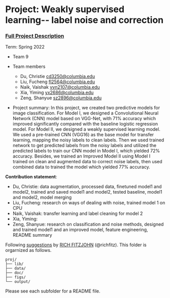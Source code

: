 # Project: Weakly supervised learning-- label noise and correction


### [Full Project Description](doc/project3_desc.md)

Term: Spring 2022

+ Team 9
+ Team members
	+ Du, Christie cd3250@columbia.edu 
	+ Liu, Fucheng fl2564@columbia.edu
	+ Naik, Vaishak vvn2107@columbia.edu
	+ Xia, Yiming yx2686@columbia.edu
	+ Zeng, Shanyue sz2896@columbia.edu

+ Project summary: 
In this project, we created two predictive models for image classification. For Model I, we designed a Convolutional Neural Network (CNN) model based on VGG-Net, with 71% accuracy which improved significantly compared with the baseline logistic regression model. For Model II, we designed a weakly supervised learning model. We used a pre-trained CNN (VGG16) as the base model for transfer learning, mapping the noisy labels to clean labels. Then we used trained network to get predicted labels from the noisy labels and utilized the predicted labels to train our CNN model in Model I, which yielded 72% accuracy. Besides, we trained an Improved Model II using Model I trained on clean and augmented data to correct noise labels, then used combined data to trained the model which yielded 77% accuracy.
	
**Contribution statement**: 
+ Du, Christie: data augmentation, processed data, finetuned model1 and model2, trained and saved model1 and model2, tested baseline, model1 and model2, model merging
+ Liu, Fucheng: research on ways of dealing with noise, trained model 1 on CPU
+ Naik, Vaishak: transfer learning and label cleaning for model 2
+ Xia, Yiming:
+ Zeng, Shanyue: research on classification and noise methods, designed and trained model1 and an improved model, feature engineering, README summary

Following [suggestions](http://nicercode.github.io/blog/2013-04-05-projects/) by [RICH FITZJOHN](http://nicercode.github.io/about/#Team) (@richfitz). This folder is orgarnized as follows.

```
proj/
├── lib/
├── data/
├── doc/
├── figs/
└── output/
```

Please see each subfolder for a README file.
